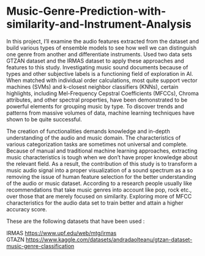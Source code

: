 # Music-Genre-Prediction-with-similarity-and-Instrument-Analysis 
In this project, I’ll examine the audio features extracted from the dataset and build various types of ensemble
models to see how well we can distinguish one genre from another
and differentiate instruments. Used two data sets GTZAN dataset
and the IRMAS dataset to apply these approaches and features to
this study. Investigating music sound documents because of types
and other subjective labels is a functioning field of exploration
in AI. When matched with individual order calculations, most
quite support vector machines (SVMs) and k-closest neighbor
classifiers (KNNs), certain highlights, including Mel-Frequency
Cepstral Coefficients (MFCCs), Chroma attributes, and other
spectral properties, have been demonstrated to be powerful
elements for grouping music by type. To discover trends and
patterns from massive volumes of data, machine learning techniques have shown to be quite successful.

The creation of functionalities demands knowledge and in-depth understanding of the audio and
music domain. The characteristics of various categorization tasks are sometimes not universal 
and complete. Because of manual and traditional machine learning approaches, extracting music 
characteristics is tough when we don’t have proper knowledge about the relevant field.
As a result, the contribution of this study is to transform a music audio signal into a proper 
visualization of a sound spectrum as a so removing the issue of human feature selection for the 
better understanding of the audio or music dataset. According to a research people usually like 
recommendations that take music genres into account like pop, rock etc., over those that are 
merely focused on similarity. Exploring more of MFCC characteristics for the audio data set to 
train better and attain a higher accuracy score.

These are the following datasets that have been used : <br />

IRMAS https://www.upf.edu/web/mtg/irmas <br />
GTAZN https://www.kaggle.com/datasets/andradaolteanu/gtzan-dataset-music-genre-classification
